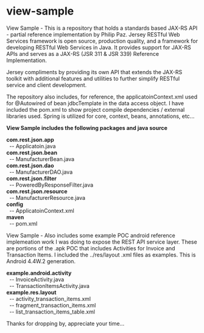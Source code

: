 # view-sample

View Sample - This is a repository that holds a standards based JAX-RS API - partial reference implementation by Philip Paz. Jersey RESTful Web Services framework is open source, production quality, and a framework for developing RESTful Web Services in Java. It provides support for JAX-RS APIs and serves as a JAX-RS (JSR 311 & JSR 339) Reference Implementation.

Jersey compliments by providing its own API that extends the JAX-RS toolkit with additional features and utilities to further simplify RESTful service and client development.

The repository also includes, for reference, the applicatoinContext.xml used for @Autowired of bean jdbcTemplate in the data access object. I have included the pom.xml to show project compile dependencies / external libraries used. Spring is utilized for core, context, beans, annotations, etc...

<b>View Sample includes the following packages and java source</b>

<b>com.rest.json.app</b>        
&nbsp;&nbsp;-- Applicatoin.java<br>
<b>com.rest.json.bean</b>       
&nbsp;&nbsp;-- ManufacturerBean.java<br>
<b>com.rest.json.dao</b>       	
&nbsp;&nbsp;-- ManufacturerDAO.java<br>
<b>com.rest.json.filter</b>    	
&nbsp;&nbsp;-- PoweredByResponseFilter.java<br>
<b>com.rest.json.resource</b>  	
&nbsp;&nbsp;-- ManufacturerResource.java<br>
<b>config</b>					
&nbsp;&nbsp;-- ApplicatoinContext.xml<br>
<b>maven</b>					
&nbsp;&nbsp;-- pom.xml<br>

View Sample - Also includes some example POC android reference implemeation work I was doing to expose the REST API service layer. These are portions of the .apk POC that includes Activities for Invoice and Transaction Items. I included the ../res/layout .xml files as examples. This is Android 4.4W.2 generation.

<b>example.android.activity</b>        
&nbsp;&nbsp;-- InvoiceActivity.java<br>
&nbsp;&nbsp;-- TransactionItemsActivity.java<br>
<b>example.res.layout</b>       
&nbsp;&nbsp;-- activity_transaction_items.xml<br>
&nbsp;&nbsp;-- fragment_transaction_items.xml<br>
&nbsp;&nbsp;-- list_transaction_items_table.xml<br>

Thanks for dropping by, appreciate your time...
